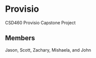 # Provisio
CSD460 
Provisio Capstone Project

## Members
Jason, Scott, Zachary, Mishaela, and John 

